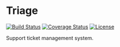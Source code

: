 # Triage

[![Build Status](https://travis-ci.org/nylar/triage.svg?branch=master)](https://travis-ci.org/nylar/triage)
[![Coverage Status](https://coveralls.io/repos/nylar/triage/badge.svg?branch=master)](https://coveralls.io/r/nylar/triage?branch=master)
[![License](https://img.shields.io/badge/license-CC0-blue.svg)](LICENSE)

Support ticket management system.